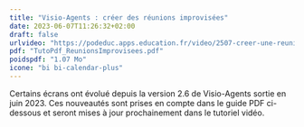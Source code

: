 ```yaml
---
title: "Visio-Agents : créer des réunions improvisées"
date: 2023-06-07T11:26:32+02:00
draft: false
urlvideo: "https://podeduc.apps.education.fr/video/2507-creer-une-reunion-improvisee-et-inviter-des-participants/"
pdf: "TutoPdf_ReunionsImprovisees.pdf"
poidspdf: "1.07 Mo"
icone: "bi bi-calendar-plus"
---
```

Certains écrans ont évolué depuis la version 2.6 de Visio-Agents sortie en juin 2023. Ces nouveautés sont prises en compte dans le guide PDF ci-dessous et seront mises à jour prochainement dans le tutoriel vidéo.